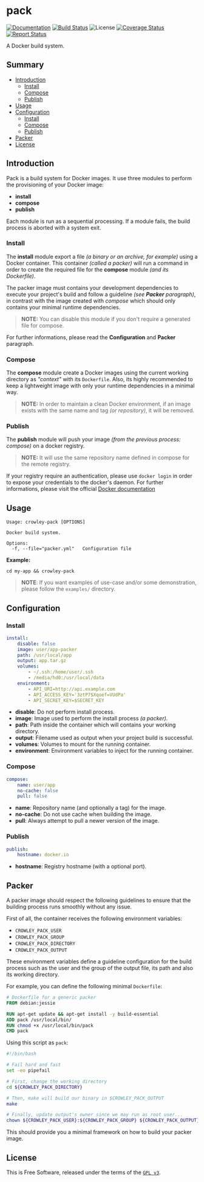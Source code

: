 # pack

[![Documentation][godoc-img]][godoc-url]
[![Build Status][travis-img]][travis-url]
![License][license-img]
[![Coverage Status][coverage-img]][coverage-url]
[![Report Status][goreport-img]][goreport-url]


A Docker build system.

## Summary

 * [Introduction](#introduction)
   * [Install](#install)
   * [Compose](#compose)
   * [Publish](#publish)
 * [Usage](#usage)
 * [Configuration](#configuration)
   * [Install](#install-1)
   * [Compose](#compose-1)
   * [Publish](#publish-1)
 * [Packer](#packer)
 * [License](#license)

## Introduction

Pack is a build system for Docker images. It use three modules to perform the provisioning of your Docker image:

 * **install**
 * **compose**
 * **publish**

Each module is run as a sequential processing. If a module fails, the build process is aborted with a system exit.

### Install

The **install** module export a file _(a binary or an archive, for example)_ using a Docker container. This container _(called a packer)_ will run a command in order to create the required file for the **compose** module _(and its Dockerfile)_.

The packer image must contains your development dependencies to execute your project's build and follow a guideline _(see **Packer** paragraph)_, in contrast with the image created with _compose_ which should only contains your minimal runtime dependencies.

> **NOTE:** You can disable this module if you don't require a generated file for compose.

For further informations, please read the **Configuration** and **Packer** paragraph.

### Compose

The **compose** module create a Docker images using the current working directory as _"context"_ with its `Dockerfile`. Also, its highly recommended to keep a lightweight image with only your runtime dependencies in a minimal way.

> **NOTE:** In order to maintain a clean Docker environment, if an image exists with the same name and tag _(or repository)_, it will be removed.

### Publish

The **publish** module will push your image _(from the previous process: compose)_ on a docker registry.

> **NOTE:** It will use the same repository name defined in compose for the remote registry.

If your registry require an authentication, please use `docker login` in order to expose your credentials to the docker's daemon. For further informations, please visit the official [Docker documentation](https://docs.docker.com/engine/reference/commandline/login/)

## Usage

```
Usage: crowley-pack [OPTIONS]

Docker build system.

Options:
  -f, --file="packer.yml"   Configuration file
```

**Example:**

`cd my-app && crowley-pack`

> **NOTE**: If you want examples of use-case and/or some demonstration, please follow the `examples/` directory.

## Configuration

### Install

```yaml
install:
    disable: false
    image: user/app-packer
    path: /usr/local/app
    output: app.tar.gz
    volumes:
        - ~/.ssh:/home/user/.ssh
        - /media/hd0:/usr/local/data
    environment:
        - API_URI=http://api.example.com
        - API_ACCESS_KEY='3ztP7$Xqoef=VUdPa'
        - API_SECRET_KEY=$SECRET_KEY
```

* **disable**: Do not perform install process.
* **image**: Image used to perform the install process _(a packer)_.
* **path**: Path inside the container which will contains your working directory.
* **output**: Filename used as output when your project build is successful.
* **volumes**: Volumes to mount for the running container.
* **environment**: Environment variables to inject for the running container.

### Compose

```yaml
compose:
    name: user/app
    no-cache: false
    pull: false
```

* **name**: Repository name (and optionally a tag) for the image.
* **no-cache**: Do not use cache when building the image.
* **pull**: Always attempt to pull a newer version of the image.

### Publish

```yaml
publish:
    hostname: docker.io
```

* **hostname**: Registry hostname (with a optional port).

## Packer

A packer image should respect the following guidelines to ensure that the building process runs smoothly without any issue.

First of all, the container receives the following environment variables:

 * `CROWLEY_PACK_USER`
 * `CROWLEY_PACK_GROUP`
 * `CROWLEY_PACK_DIRECTORY`
 * `CROWLEY_PACK_OUTPUT`

These environment variables define a guideline configuration for the build process such as the user and the group of the output file, its path and also its working directory.

For example, you can define the following minimal `Dockerfile`:

```dockerfile
# Dockerfile for a generic packer
FROM debian:jessie

RUN apt-get update && apt-get install -y build-essential
ADD pack /usr/local/bin/
RUN chmod +x /usr/local/bin/pack
CMD pack
```

Using this script as `pack`:

```bash
#!/bin/bash

# Fail hard and fast
set -eo pipefail

# First, change the working directory
cd ${CROWLEY_PACK_DIRECTORY}

# Then, make will build our binary in $CROWLEY_PACK_OUTPUT
make

# Finally, update output's owner since we may run as root user...
chown ${CROWLEY_PACK_USER}:${CROWLEY_PACK_GROUP} ${CROWLEY_PACK_OUTPUT}
```

This should provide you a minimal framework on how to build your packer image.

## License

This is Free Software, released under the terms of the [`GPL v3`](LICENSE).


[godoc-url]: https://godoc.org/github.com/crowley-io/pack
[godoc-img]: https://godoc.org/github.com/crowley-io/pack?status.svg
[travis-url]: https://travis-ci.org/crowley-io/pack
[travis-img]: https://travis-ci.org/crowley-io/pack.svg?branch=master
[license-img]: https://img.shields.io/badge/license-GPL%20v3-blue.svg
[coverage-url]: https://coveralls.io/github/crowley-io/pack?branch=master
[coverage-img]: https://coveralls.io/repos/github/crowley-io/pack/badge.svg?branch=master
[goreport-url]: https://goreportcard.com/report/crowley-io/pack
[goreport-img]: https://goreportcard.com/badge/crowley-io/pack
